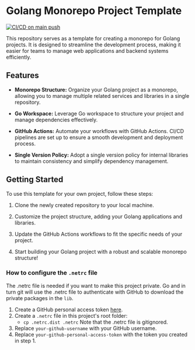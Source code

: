 # Golang Monorepo Project Template

[![CI/CD on main push](https://github.com/lorenzoranucci/golang-monorepo-project-template/actions/workflows/on-main-push-ci-cd.yml/badge.svg)](https://github.com/lorenzoranucci/golang-monorepo-project-template/actions/workflows/on-main-push-ci-cd.yml)

This repository serves as a template for creating a monorepo for Golang projects. It is designed to streamline the
development process, making it easier for teams to manage web applications and backend systems efficiently.

## Features

- **Monorepo Structure:** Organize your Golang project as a monorepo, allowing you to manage multiple related services
  and libraries in a single repository.

- **Go Workspace:** Leverage Go workspace to structure your project and manage dependencies effectively.

- **GitHub Actions:** Automate your workflows with GitHub Actions. CI/CD pipelines are set up to ensure a smooth
  development and deployment process.

- **Single Version Policy:** Adopt a single version policy for internal libraries to maintain consistency and simplify
  dependency management.

## Getting Started

To use this template for your own project, follow these steps:

1. Clone the newly created repository to your local machine.

2. Customize the project structure, adding your Golang applications and libraries.

3. Update the GitHub Actions workflows to fit the specific needs of your project.

4. Start building your Golang project with a robust and scalable monorepo structure!

### How to configure the `.netrc` file

The .netrc file is needed if you want to make this project private.
Go and in turn git will use the .netrc file to authenticate with GitHub to download the private packages in the `lib`.

1. Create a GitHub personal access token [here](https://github.com/settings/tokens).
2. Create a `.netrc` file in this project's root folder:
    - `cp .netrc.dist .netrc`  Note that the .netrc file is gitignored.
3. Replace `your-github-username` with your GitHub username.
4. Replace `your-github-personal-access-token` with the token you created in step 1.
